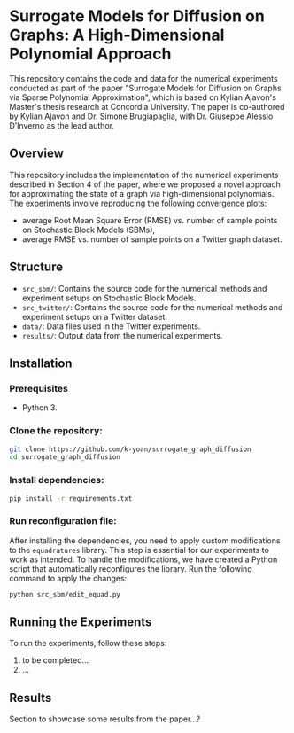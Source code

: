 # Surrogate Models for Diffusion on Graphs: A High-Dimensional Polynomial Approach

This repository contains the code and data for the numerical experiments conducted as part of the paper "Surrogate Models for Diffusion on Graphs via Sparse Polynomial Approximation", which is based on Kylian Ajavon's Master's thesis research at Concordia University. The paper is co-authored by Kylian Ajavon and Dr. Simone Brugiapaglia, with Dr. Giuseppe Alessio D’Inverno as the lead author.

## Overview

This repository includes the implementation of the numerical experiments described in Section 4 of the paper, where we proposed a novel approach for approximating the state of a graph via high-dimensional polynomials. The experiments involve reproducing the following convergence plots:
- average Root Mean Square Error (RMSE) vs. number of sample points on Stochastic Block Models (SBMs),
- average RMSE vs. number of sample points on a Twitter graph dataset.

## Structure

- `src_sbm/`: Contains the source code for the numerical methods and experiment setups on Stochastic Block Models.
- `src_twitter/`: Contains the source code for the numerical methods and experiment setups on a Twitter dataset.
- `data/`: Data files used in the Twitter experiments.
- `results/`: Output data from the numerical experiments.

## Installation

### Prerequisites

- Python 3.

### Clone the repository:
```bash
git clone https://github.com/k-yoan/surrogate_graph_diffusion
cd surrogate_graph_diffusion
```

### Install dependencies:
```bash
pip install -r requirements.txt
```

### Run reconfiguration file:
After installing the dependencies, you need to apply custom modifications to the `equadratures` library. This step is essential for our experiments to work as intended. To handle the modifications, we have created a Python script that automatically reconfigures the library. Run the following command to apply the changes:
```bash
python src_sbm/edit_equad.py
```

## Running the Experiments

To run the experiments, follow these steps:
1. to be completed...
2. ...

## Results

Section to showcase some results from the paper...?

